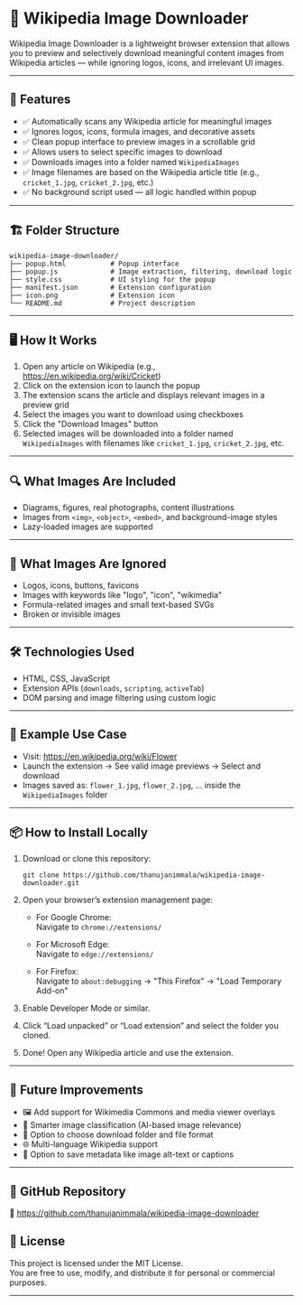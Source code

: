 # 🧠 Wikipedia Image Downloader

Wikipedia Image Downloader is a lightweight browser extension that allows you to preview and selectively download meaningful content images from Wikipedia articles — while ignoring logos, icons, and irrelevant UI images.

---

## 📌 Features

- ✅ Automatically scans any Wikipedia article for meaningful images  
- ✅ Ignores logos, icons, formula images, and decorative assets  
- ✅ Clean popup interface to preview images in a scrollable grid  
- ✅ Allows users to select specific images to download  
- ✅ Downloads images into a folder named `WikipediaImages`  
- ✅ Image filenames are based on the Wikipedia article title (e.g., `cricket_1.jpg`, `cricket_2.jpg`, etc.)  
- ✅ No background script used — all logic handled within popup  

---

## 🏗️ Folder Structure

```
wikipedia-image-downloader/
├── popup.html           # Popup interface
├── popup.js             # Image extraction, filtering, download logic
├── style.css            # UI styling for the popup
├── manifest.json        # Extension configuration
├── icon.png             # Extension icon
└── README.md            # Project description
```

---

## 🖥️ How It Works

1. Open any article on Wikipedia (e.g., https://en.wikipedia.org/wiki/Cricket)  
2. Click on the extension icon to launch the popup  
3. The extension scans the article and displays relevant images in a preview grid  
4. Select the images you want to download using checkboxes  
5. Click the "Download Images" button  
6. Selected images will be downloaded into a folder named `WikipediaImages` with filenames like `cricket_1.jpg`, `cricket_2.jpg`, etc.

---

## 🔍 What Images Are Included

- Diagrams, figures, real photographs, content illustrations  
- Images from `<img>`, `<object>`, `<embed>`, and background-image styles  
- Lazy-loaded images are supported  

---

## 🚫 What Images Are Ignored

- Logos, icons, buttons, favicons  
- Images with keywords like "logo", "icon", "wikimedia"  
- Formula-related images and small text-based SVGs  
- Broken or invisible images  

---

## 🛠️ Technologies Used

- HTML, CSS, JavaScript  
- Extension APIs (`downloads`, `scripting`, `activeTab`)  
- DOM parsing and image filtering using custom logic  

---

## 🧪 Example Use Case

- Visit: https://en.wikipedia.org/wiki/Flower  
- Launch the extension → See valid image previews → Select and download  
- Images saved as: `flower_1.jpg`, `flower_2.jpg`, ... inside the `WikipediaImages` folder  

---

## 📦 How to Install Locally

1. Download or clone this repository:  
   ```
   git clone https://github.com/thanujanimmala/wikipedia-image-downloader.git
   ```

2. Open your browser’s extension management page:

   - For Google Chrome:  
     Navigate to `chrome://extensions/`

   - For Microsoft Edge:  
     Navigate to `edge://extensions/`

   - For Firefox:  
     Navigate to `about:debugging` → "This Firefox" → "Load Temporary Add-on"

3. Enable Developer Mode or similar.

4. Click “Load unpacked” or “Load extension” and select the folder you cloned.

5. Done! Open any Wikipedia article and use the extension.

---

## 🚀 Future Improvements

- 🖼️ Add support for Wikimedia Commons and media viewer overlays  
- 🧠 Smarter image classification (AI-based image relevance)  
- 📁 Option to choose download folder and file format  
- 🌐 Multi-language Wikipedia support  
- 💾 Option to save metadata like image alt-text or captions  

---

## 🔗 GitHub Repository

🔗 https://github.com/thanujanimmala/wikipedia-image-downloader


## 📜 License

This project is licensed under the MIT License.  
You are free to use, modify, and distribute it for personal or commercial purposes.

---
